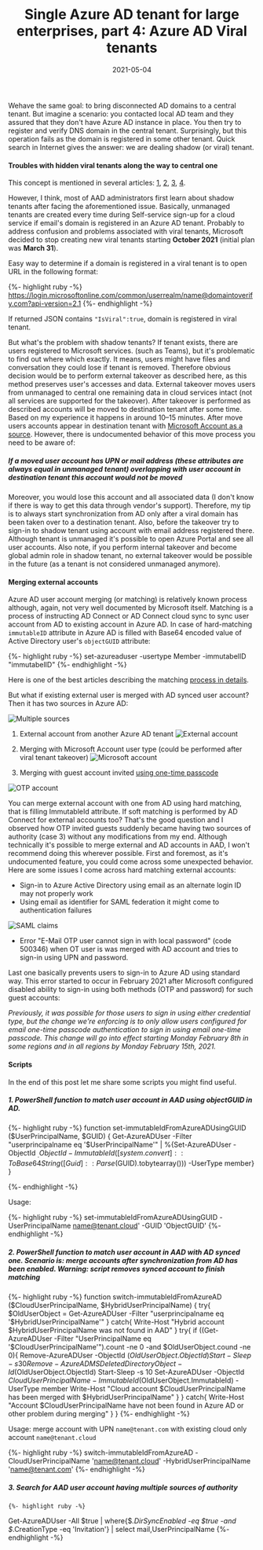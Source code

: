 ﻿---
layout: post
title:  "Single Azure AD tenant for large enterprises, part 4: Azure AD Viral tenants"
date:   2021-05-04
description: In this part of our series we will talk about viral tenants and external users
categories:
  - Azure AD
tags:
  - Azure AD
  - AAD Connect Cloud Sync
  - Viral Tenant
---


<p class="intro"><span class="dropcap">We</span>have the same goal: to bring disconnected AD domains to a central tenant. But imagine a scenario: you contacted local AD team and they assured that they don't have Azure AD instance in place. You then try to register and verify DNS domain in the central tenant. Surprisingly, but this operation fails as the domain is registered in some other tenant. Quick search in Internet gives the answer: we are dealing shadow (or viral) tenant.</p>

#### Troubles with hidden viral tenants along the way to central one

This concept is mentioned in several articles: [1](http://1.https//docs.microsoft.com/en-us/azure/active-directory/enterprise-users/directory-self-service-signup), [2](https://docs.microsoft.com/en-us/azure/active-directory/enterprise-users/domains-admin-takeover), [3](https://docs.microsoft.com/en-us/azure/active-directory/external-identities/user-properties), [4](https://docs.microsoft.com/en-us/azure/active-directory/external-identities/faq).

However, I think, most of AAD administrators first learn about shadow tenants after facing the aforementioned issue. Basically, unmanaged tenants are created every time during Self-service sign-up for a cloud service if email's domain is registered in an Azure AD tenant. Probably to address confusion and problems associated with viral tenants, Microsoft decided to stop creating new viral tenants starting **October 2021** (initial plan was **March 31**).

Easy way to determine if a domain is registered in a viral tenant is to open URL in the following format:

  {%- highlight ruby -%}
https://login.microsoftonline.com/common/userrealm/name@domaintoverify.com?api-version=2.1
  {%- endhighlight -%}

If returned JSON contains `"IsViral":true`, domain is registered in viral tenant.

But what's the problem with shadow tenants? If tenant exists, there are users registered to Microsoft services. (such as Teams), but it's problematic to find out where which exactly. It means, users might have files and conversation they could lose if tenant is removed. Therefore obvious decision would be to perform external takeover as described here, as this method preserves user's accesses and data. External takeover moves users from unmanaged to central one remaining data in cloud services intact (not all services are supported for the takeover).
After takeover is performed as described accounts will be moved to destination tenant after some time. Based on my experience it happens in around 10–15 minutes. After move users accounts appear in destination tenant with [Microsoft Account as a source](https://docs.microsoft.com/en-us/azure/active-directory/external-identities/user-properties#source).
However, there is undocumented behavior of this move process you need to be aware of:

##### If a moved user account has UPN or mail address (these attributes are always equal in unmanaged tenant) overlapping with user account in destination tenant this account would not be moved

Moreover, you would lose this account and all associated data (I don't know if there is way to get this data through vendor's support). Therefore, my tip is to always start synchronization from AD only after a viral domain has been taken over to a destination tenant. Also, before the takeover try to sign-in to shadow tenant using account with email address registered there. Although tenant is unmanaged it's possible to open Azure Portal and see all user accounts. Also note, if you perform internal takeover and become global admin role in shadow tenant, no external takeover would be possible in the future (as a tenant is not considered unmanaged anymore).


#### Merging external accounts

Azure AD user account merging (or matching) is relatively known process although, again, not very well documented by Microsoft itself. Matching is a process of instructing AD Connect or AD Connect cloud sync to sync user account from AD to existing account in Azure AD. In case of hard-matching `immutableID` attribute in Azure AD is filled with Base64 encoded value of Active Directory user's `objectGUID` attribute:

  {%- highlight ruby -%}
set-azureaduser -usertype Member -immutabelID "immutabelID"
  {%- endhighlight -%}

Here is one of the best articles describing the matching [process in details](https://dirteam.com/sander/2020/03/27/explained-user-hard-matching-and-soft-matching-in-azure-ad-connect/).

But what if existing external user is merged with AD synced user account? Then it has two sources in Azure AD:

![Multiple sources](\assets\img\2021\2021-05-04\1.png)

1. External account from another Azure AD tenant ![External account](\assets\img\2021\2021-05-04\2.png)

2. Merging with Microsoft Account user type (could be performed after viral tenant takeover) ![Microsoft account](\assets\img\2021\2021-05-04\3.png)

3. Merging with guest account invited [using one-time passcode](https://docs.microsoft.com/en-us/azure/active-directory/external-identities/one-time-passcode)

![OTP account](\assets\img\2021\2021-05-04\4.png)

You can merge external account with one from AD using hard matching, that is filling ImmutableId attribute. If soft matching is performed by AD Connect for external accounts too? That's the good question and I observed how OTP invited guests suddenly became having two sources of authority (case 3) without any modifications from my end.
Although technically it's possible to merge external and AD accounts in AAD, I won't recommend doing this wherever possible. First and foremost, as it's undocumented feature, you could come across some unexpected behavior. Here are some issues I come across hard matching external accounts:

* Sign-in to Azure Active Directory using email as an alternate login ID may not properly work
* Using email as identifier for SAML federation it might come to authentication failures

![SAML claims](\assets\img\2021\2021-05-04\5.png)

* Error "E-Mail OTP user cannot sign in with local password" (code 500346) when OT user is was merged with AD account and tries to sign-in using UPN and password.

Last one basically prevents users to sign-in to Azure AD using standard way. This error started to occur in February 2021 after Microsoft configured disabled ability to sign-in using both methods (OTP and password) for such guest accounts:

*Previously, it was possible for those users to sign in using either credential type, but the change we're enforcing is to only allow users configured for email one-time passcode authentication to sign in using email one-time passcode. This change will go into effect starting Monday February 8th in some regions and in all regions by Monday February 15th, 2021.*

#### Scripts

In the end of this post let me share some scripts you might find useful.

##### 1. PowerShell function to match user account in AAD using objectGUID in AD.

  {%- highlight ruby -%}
function set-immutableIdFromAzureADUsingGUID ($UserPrincipalName, $GUID)
{
Get-AzureADUser -Filter "userprincipalname eq '$UserPrincipalName'" | %{Set-AzureADUser -ObjectId $_.ObjectId -ImmutableId ([system.convert]::ToBase64String([Guid]::Parse($GUID).tobytearray())) -UserType member}
}

  {%- endhighlight -%}

Usage:

  {%- highlight ruby -%}
set-immutableIdFromAzureADUsingGUID -UserPrincipalName name@tenant.cloud' -GUID 'ObjectGUID'
  {%- endhighlight -%}


##### 2. PowerShell function to match user account in AAD with AD synced one. Scenario is: merge accounts after synchronization from AD has been enabled. **Warning**: script removes synced account to finish matching

  {%- highlight ruby -%}
function switch-immutableIdFromAzureAD ($CloudUserPrincipalName, $HybridUserPrincipalName)
{
try{
$OldUserObject = Get-AzureADUser -Filter "userprincipalname eq '$HybridUserPrincipalName'"
}
catch{
Write-Host "Hybrid account $HybridUserPrincipalName was not found in AAD"
}
try{
if ((Get-AzureADUser -Filter "UserPrincipalName eq '$CloudUserPrincipalName'").count -ne 0 -and $OldUserObject.cound -ne 0){
Remove-AzureADUser -ObjectId ($OldUserObject.ObjectId)
Start-Sleep -s 30
Remove-AzureADMSDeletedDirectoryObject -Id ($OldUserObject.ObjectId)
Start-Sleep -s 10
Set-AzureADUser -ObjectId $CloudUserPrincipalName -ImmutableId ($OldUserObject.ImmutableId) -UserType member
Write-Host "Cloud account $CloudUserPrincipalName has been merged with $HybridUserPrincipalName"
}
}
catch{
Write-Host "Account $CloudUserPrincipalName have not been found in Azure AD or other problem during merging"
}
}
  {%- endhighlight -%}

Usage: merge account with UPN `name@tenant.com` with existing cloud only account `name@tenant.cloud`

  {%- highlight ruby -%}
switch-immutableIdFromAzureAD -CloudUserPrincipalName 'name@tenant.cloud' -HybridUserPrincipalName 'name@tenant.com'
  {%- endhighlight -%}

##### 3. Search for AAD user account having multiple sources of authority

    {%- highlight ruby -%}
Get-AzureADUser -All $true | where{$_.DirSyncEnabled -eq $true -and $_.CreationType -eq 'Invitation'} | select mail,UserPrincipalName
  {%- endhighlight -%}